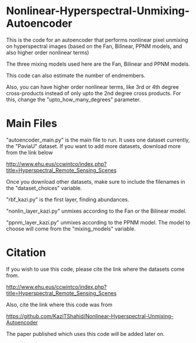 # Nonlinear-Hyperspectral-Unmixing-Autoencoder
This is the code for an autoencoder that performs nonlinear pixel unmixing on hyperspectral images (based on the Fan, Bilinear, PPNM models, and also higher order nonlinear terms)

The three mixing models used here are the Fan, Bilinear and PPNM models.

This code can also estimate the number of endmembers.

Also, you can have higher order nonlinear terms, like 3rd or 4th degree cross-products instead of only upto the 2nd degree cross products. For this, change the "upto_how_many_degrees" parameter.

# Main Files

"autoencoder_main.py" is the main file to run. It uses one dataset currently, the "PaviaU" dataset. If you want to add more datasets, download more from the link below

http://www.ehu.eus/ccwintco/index.php?title=Hyperspectral_Remote_Sensing_Scenes

Once you download other datasets, make sure to include the filenames in the "dataset_choices" variable.

"rbf_kazi.py" is the first layer, finding abundances.

"nonlin_layer_kazi.py" unmixes according to the Fan or the Bilinear model.

"ppnm_layer_kazi.py" unmixes according to the PPNM model. The model to choose will come from the "mixing_models" variable.

# Citation

If you wish to use this code, please cite the link where the datasets come from.

http://www.ehu.eus/ccwintco/index.php?title=Hyperspectral_Remote_Sensing_Scenes

Also, cite the link where this code was from

https://github.com/KaziTShahid/Nonlinear-Hyperspectral-Unmixing-Autoencoder

The paper published which uses this code will be added later on.
